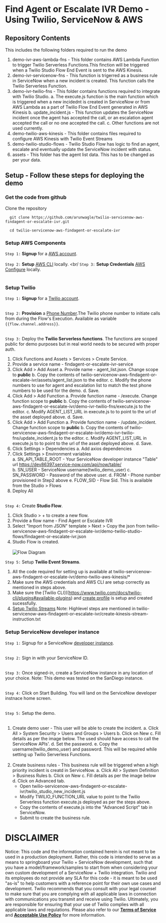 # Find Agent or Escalate IVR Demo - Using Twilio, ServiceNow & AWS

## Repository Contents

This includes the following folders required to run the demo
1. demo-ivr-aws-lambda-fns - This folder contains AWS Lambda Function to trigger Twilio Serverless Functions.This finction will be triggered when a Twilio Studio Flow End Event is sent to the AWS Kinesis. 
2. demo-ivr-servicenow-fns - This function is trigerred as a business rule in ServiceNow when a new incident is created. This function calls the Twilio Serverless Function. 
3. demo-ivr-twilio-fns - This folder contains functions required to integrate with Twilio Studio. 
  a. The execute.js function is the main function which is triggered when a new incidednt is created in ServiceNow or from AWS Lambda as a part of Twilio Flow End Event generated in AWS Kinesis 
  b. update_incident.js - This function updates the ServiceNow incident once the agent has accepted the call, or an escalation agent accepted the call or no one accepted the call. 
  c. Other functions are not used currently.
4. demo-twilio-aws-kinesis - This folder contains files required to configure AWS Kinesis with Twilio Event Streams
5. demo-twilio-studio-flows - Twilio Studio Flow has logic to find an agent, escalate and eventually update the ServiceNow incident with status.
6. assets - This folder has the agent list data. This has to be changed as per your data. 


## Setup - Follow these steps for deploying the demo 

### Get the code from github

Clone the repository
```
  git clone https://github.com/arunwagle/twilio-servicenow-aws-findagent-or-escalate-ivr.git

  cd twilio-servicenow-aws-findagent-or-escalate-ivr

```
### Setup AWS Components

```Step 1:``` **Signup** for a [AWS account](https://aws.amazon.com/). <br/><br/>
```Step 2:``` **Setup** [AWS CLI](https://docs.aws.amazon.com/cli/latest/userguide/getting-started-install.html) locally. <br/
```Step 3:``` **Setup Credentials** [AWS Configure](https://docs.aws.amazon.com/cli/latest/userguide/cli-configure-files.html#cli-configure-files-methods) locally. 
<br/><br/>

### Setup Twilio 

```Step 1:``` **Signup** for a [Twilio account](https://www.twilio.com/try-twilio). <br/><br/>

```Step 2:``` **Provision** a [Phone Number](https://www.twilio.com/console/phone-numbers/incoming).The Twilio phone number to initiate calls from during the Flow's Execution. Available as variable `{{flow.channel.address}}`.  <br/><br/>

```Step 3:``` Deploy the **Twilio Serverless functions**. The functions are scoped public for demo purposes but in real world needs to be secured with proper auth. <br/>
  1. Click Functions and Assets > Services > Create Service.
  2. Provide a service name - findagent-or-escalate-ivr-service
  3. Click Add > Add Asset
    a. Provide name - agent_list.json. Change scope to **public**
    b. Copy the contents of twilio-servicenow-aws-findagent-or-escalate-ivr/assets/agent_list.json to the editor.
    c. Modify the phone numbers to use for agent and escalation list to match the test phone numbers to be used for the demo.
    d. Save.
  3. Click Add > Add Function
    a. Provide function name - /execute. Change function scope to **public**
    b. Copy the contents of twilio-servicenow-aws-findagent-or-escalate-ivr/demo-ivr-twilio-fns/execute.js to the editor.
    c. Modify AGENT_LIST_URL in execute.js to to point to the url of the asset deployed above. 
    d. Save.
  4. Click Add > Add Function
    a. Provide function name - /update_incident. Change function scope to **public**
    b. Copy the contents of twilio-servicenow-aws-findagent-or-escalate-ivr/demo-ivr-twilio-fns/update_incident.js to the editor.
    c. Modify AGENT_LIST_URL in execute.js to to point to the url of the asset deployed above. 
    d. Save.
  5. Click Settings > Dependencies
    a. Add axios dependencies
  6. Click Settings > Environment variables    
    a. SN_API_TABLE_ROOT - Your ServiceNow developer instance "Table" url https://dev86397.service-now.com/api/now/table/    
    b. SN_USER - ServiceNow username(twilio_demo_user)
    c. SN_PASSWORD - Password of the above user.
    d. FROM - Phone number provisioned in Step2 above
    e. FLOW_SID - Flow Sid. This is available from the Studio > Flows 
  7. Deploy All <br/><br/>

```Step 4:``` Create **Studio Flow**.  <br/>
  1. Click Studio > + to create a new flow.
  2. Provide a flow name - Find Agent or Escalate IVR
  3. Select "Import from JSON" template > Next > Copy the json from twilio-servicenow-aws-findagent-or-escalate-ivr/demo-twilio-studio-flows/findagent-or-escalate-ivr.json
  4. Studio Flow is created. <br/><br/>
    ![Flow Diagram](/assets/TwilioStudioFlow.png?raw=true)

```Step 5:``` Setup **Twilio Event Streams**.  <br/>  
  1. All the code required for setting up is available at twilio-servicenow-aws-findagent-or-escalate-ivr/demo-twilio-aws-kinesis/*
  2. Make sure the AWS credentials and AWS CLI are setup correctly as mentioned in steps above.
  3. Make sure the [Twilio CLI]((https://www.twilio.com/docs/twilio-cli/plugins#available-plugins) and [create profile](https://www.twilio.com/docs/twilio-cli/general-usage) is setup and created sucessfully.
  4. [Setup Twilio Streams](https://www.twilio.com/docs/events/eventstreams-quickstart)
  Note: Highlevel steps are mentioned in twilio-servicenow-aws-findagent-or-escalate-ivr/create-kinesis-stream-instruction.txt

### Setup ServiceNow developer instance

```Step 1:``` Signup for a ServiceNow [developer instance](https://developer.servicenow.com/dev.do). <br/><br/>

```Step 2:``` Sign in with your ServiceNow ID.<br/><br/>

```Step 3:``` Once signed-in, create a ServiceNow instance in any location of your choice. Note: This demo was tested on the SanDiego instance. <br/><br/>

```Step 4:``` Click on Start Building. You will land on the ServiceNow developer instnace home screen. <br/><br/>

```Step 5:``` Setup the demo. <br/><br/>
  1. Create demo user - This user will be able to create the incident.
    a. Click All > System Security > Users and Groups > Users
    b. Click on New
    c. Fill details as per the image below. The used should have access to call the ServiceNow APIs'. 
    d. Set the password. 
    e. Copy the username(twilio_demo_user) and password. This will be required while setting up Twilio Serverless Functions.   <br/><br/> 
  2. Create business rules - This business rule will be triggered when a high priority incident is creatd in ServiceNow.
    a. Click All > System Definition > Business Rules
    b. Click on New
    c. Fill details as per the image below
    d. Click on Advanced tab. 
      - Open twilio-servicenow-aws-findagent-or-escalate-ivr/twilio_studio_new_incident.js
      - Modify TWILIO_FUNCTION_URL value to point to the Twilio Serverless function execute.js deployed as per the steps above.
      - Copy the contents of execute.js into the "Advanced Script" tab in ServiceNow.
      - Submit to create the business rule.


# DISCLAIMER

Notice: This code and the information contained herein is not meant to be used in a production deployment. Rather, this code is intended to serve as a means to springboard your Twilio + ServiceNow development, such that you have a model/framework/samples to start from when considering your own custom development of a ServiceNow + Twilio integration. Twilio and its employees do not provide any SLA for this code - it is meant to be used "as-is" to help customers with a reference point for their own use cases and development. Twilio recommends that you consult with your legal counsel to make sure that you are complying with all applicable laws in connection with communications you transmit and receive using Twilio. Ultimately, you are responsible for ensuring that your use of Twilio complies with all applicable laws and regulations. Please also refer to our [**Terms of Service**](https://www.twilio.com/legal/tos>) and [**Acceptable Use Policy**](https://www.twilio.com/legal/aup) for more information.
